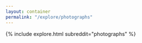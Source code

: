```yaml
---
layout: container
permalink: "/explore/photographs"
---
```


<link rel="stylesheet" type="text/css" href="/static/css/explore.css">
{% include explore.html subreddit="photographs" %}
